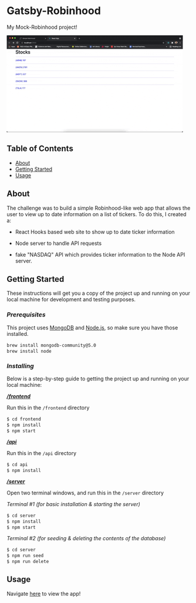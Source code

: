 # **Gatsby-Robinhood**
My Mock-Robinhood project!

![til](./frontend/public/GatsbyRobinhoodDemo.gif)


## **Table of Contents**

- [About](#about)
- [Getting Started](#getting_started)
- [Usage](#usage)

## **About <a name = "about"></a>**
The challenge was to build a simple Robinhood-like web app that allows the user to view up to date information on a list of tickers. To do this, I created a: 

* React Hooks based web site to show up to date ticker information

* Node server to handle API requests

* fake "NASDAQ" API which provides ticker information to the Node API server.

## **Getting Started <a name = "getting_started"></a>**

These instructions will get you a copy of the project up and running on your local machine for development and testing purposes.

### ***Prerequisites***

This project uses [MongoDB](https://mongodb.com/) and [Node.js](https://nodejs.org/), so make sure you have those installed.

```
brew install mongodb-community@5.0
brew install node
```

### ***Installing***

Below is a step-by-step guide to getting the project up and running on your local machine:

***[/frontend](https://github.com/logan-ankenbrandt/Gatsby-Robinhood/blob/main/frontend/)***

Run this in the `/frontend` directory

```
$ cd frontend
$ npm install
$ npm start
```

***[/api](https://github.com/logan-ankenbrandt/Gatsby-Robinhood/blob/main/api/)***

Run this in the `/api` directory

```
$ cd api
$ npm install
```


***[/server](https://github.com/logan-ankenbrandt/Gatsby-Robinhood/blob/main/server/)***

Open two terminal windows, and run this in the `/server` directory

*Terminal #1 (for basic installation & starting the server)* 

```
$ cd server
$ npm install
$ npm start
```

*Terminal #2 (for seeding & deleting the contents of the database)*

```
$ cd server
$ npm run seed
$ npm run delete
```



## **Usage <a name = "usage"></a>**

Navigate [here](http://localhost:3000/) to view the app!
